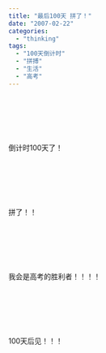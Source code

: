 ```yaml
---
title: "最后100天 拼了！"
date: "2007-02-22"
categories: 
  - "thinking"
tags: 
  - "100天倒计时"
  - "拼搏"
  - "生活"
  - "高考"
---
```


 

 

 

倒计时100天了！

 

 

 

拼了！！

 

 

 

我会是高考的胜利者！！！！

 

 

 

100天后见！！！
